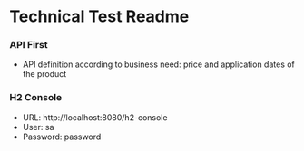 # Technical Test Readme 

### API First

* API definition according to business need: price and application dates of the product 

### H2 Console
* URL: http://localhost:8080/h2-console
* User: sa
* Password: password 

